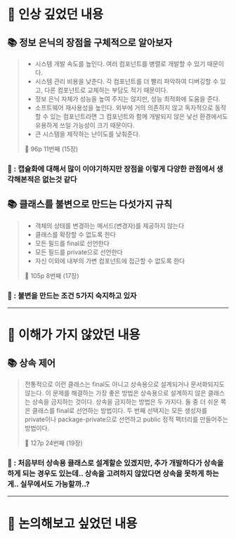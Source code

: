 # 📌 인상 깊었던 내용

## **📚 정보 은닉의 장점을 구체적으로 알아보자**

> - 시스템 개발 속도를 높인다. 여러 컴포넌트를 병렬로 개발할 수 있기 때문이다. 
> - 시스템 관리 비용을 낮춘다. 각 컴포넌트를 더 빨리 파악하여 디버깅할 수 있고, 다른 컴포넌트로 교체하는 부담도 적기 때문이다. 
> - 정보 은닉 자체가 성능을 높여 주지는 않지만, 성능 최적화에 도움을 준다. 
> - 소프트웨어 재사용성을 높인다. 외부에 거의 의존하지 않고 독자적으로 동작할 수 있는 컴포넌트라면 그 컴포넌트와 함께 개발되지 않은 낯선 환경에서도 유용하게 쓰일 가능성이 크기 때문이다. 
> - 큰 시스템을 제작하는 난이도를 낮춰준다. 
> 
> 📕 96p 11번째 (15장)
> 

### **🧐 : 캡슐화에 대해서 많이 이야기하지만 장점을 이렇게 다양한 관점에서 생각해본적은 없는것 같다**

## **📚 클래스를 불변으로 만드는 다섯가지 규칙**

> - 객체의 상태를 변경하는 메서드(변경자)를 제공하지 않는다
> - 클래스를 확장할 수 없도록 한다
> - 모든 필드를 final로 선언한다
> - 모든 필드를 private으로 선언한다
> - 자신 이외에 내부의 가변 컴포넌트에 접근할 수 없도록 한다
> 
> 📕 105p 8번째 (17장)
> 

### **🧐 : 불변을 만드는 조건 5가지 숙지하고 있자**

---

# 📌 이해가 가지 않았던 내용

## **📚 상속 제어**

> 전통적으로 이런 클래스는 final도 아니고 상속용으로 설계되거나 문서화되지도 않는다. 이 문제를 해결하는 가장 좋은 방법은 상속용으로 설계하지 않은 클래스는 상속을 금지하는 것이다. 
> 상속을 금지하는 방법은 두 가지다. 둘 중 더 쉬운 쪽은 클래스를 final로 선언하는 방법이다. 두 번째 선택지는 모든 생성자를 private이나 package-private으로 선언하고 public 정적 팩터리를 만들어주는 방법이다. 
> 
> 📕 127p 24번째 (19장)
> 

### **🧐 : 처음부터 상속용 클래스로 설계할순 있겠지만, 추가 개발하다가 상속을 하게 되는 경우도 있는데.. 상속을 고려하지 않았다면 상속을 못하게 하는게.. 실무에서도 가능할까..?**

---

# 📌 논의해보고 싶었던 내용

